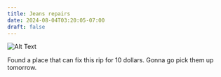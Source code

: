 ```yaml
---
title: Jeans repairs 
date: 2024-08-04T03:20:05-07:00
draft: false
---
```

![Alt Text](/images/IMG_2582-3.heic)

Found a place that can fix this rip for 10 dollars. Gonna go pick them up tomorrow. 